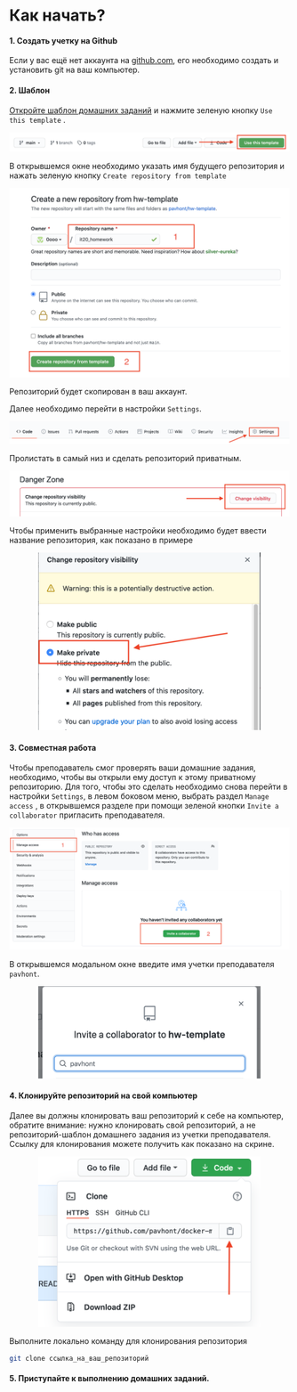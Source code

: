 # Как начать?



#### 1. Создать учетку на Github

Если у вас ещё нет аккаунта на [github.com](https://github.com/join), его необходимо создать и установить git на ваш компьютер.



#### 2. Шаблон

[Откройте шаблон домашних заданий](https://github.com/pavhont/hw-template) и нажмите зеленую кнопку `Use this template` .

<p align="center"><img src="./images/use_template.png" alt="use_template" /></p>

В открывшемся окне необходимо указать имя будущего репозитория и нажать зеленую кнопку `Create repository from template`

<p align="center"><img src="./images/create_repo.png" alt="create_repo" /></p>

Репозиторий будет скопирован в ваш аккаунт.



Далее необходимо перейти в настройки `Settings`.

<p align="center"><img src="./images/settings_button.png" alt="settings_button" /></p>



Пролистать в самый низ и сделать репозиторий приватным.

<p align="center"><img src="./images/change_visibility_button.png" alt="change_visibility_button" /></p>


Чтобы применить выбранные настройки необходимо будет ввести название репозитория, как показано в примере

<p align="center"><img src="./images/make_private.png" alt="make_private" width="400" /></p>





#### 3. Совместная работа

Чтобы преподаватель смог проверять ваши домашние задания, необходимо, чтобы вы открыли ему доступ к этому приватному репозиторию. Для того, чтобы это сделать необходимо снова перейти в настройки `Settings`, в левом боковом меню, выбрать раздел `Manage access` , в открывшемся разделе при помощи зеленой кнопки `Invite a collaborator` пригласить преподавателя.

<p align="center"><img src="./images/manage_access.png" alt="manage_access" /></p>



В открывшемся модальном окне введите имя учетки преподавателя `pavhont`.

<p align="center"><img src="./images/invite.png" alt="invite" width="400" /></p>





#### 4. Клонируйте репозиторий на свой компьютер

Далее вы должны клонировать ваш репозиторий к себе на компьютер, обратите внимание: нужно клонировать свой репозиторий, а не репозиторий-шаблон домашнего задания из учетки преподавателя. Ссылку для клонирования можете получить как показано на скрине.

<p align="center"><img src="./images/git_clone.png" alt="git_clone" width="400" /></p>

Выполните локально команду для клонирования репозитория

```bash
git clone ссылка_на_ваш_репозиторий
```



#### 5. Приступайте к выполнению домашних заданий.